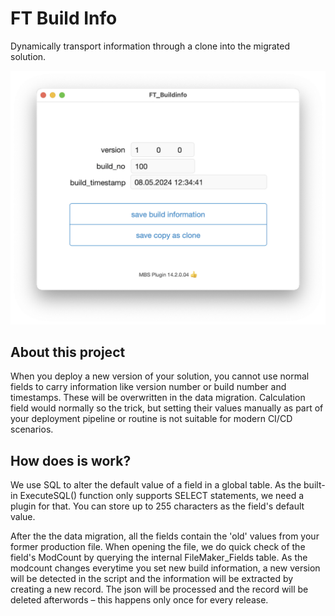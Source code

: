 # FT Build Info
Dynamically transport information through a clone into the migrated solution.



<img src="./docs/assets/screenshot.png" alt="screenshot" style="zoom:80%;" />



## About this project



When you deploy a new version of your solution, you cannot use normal fields to carry information like version number or build number and timestamps. These will be overwritten in the data migration. Calculation field would normally so the trick, but setting their values manually as part of your deployment pipeline or routine is not suitable for modern CI/CD scenarios. 

## How does is work?

We use SQL to alter the default value of a field in a global table. As the built-in ExecuteSQL() function only supports SELECT statements, we need a plugin for that. You can store up to 255 characters as the field's default value.

After the the data migration, all the fields contain the 'old' values from your former production file. When opening the file, we do quick check of the field's ModCount by querying the internal FileMaker_Fields table. As the modcount changes everytime you set new build information, a new version will be detected in the script and the information will be extracted by creating a new record. The json will be processed and the record will be deleted afterwords – this happens only once for every release. 
